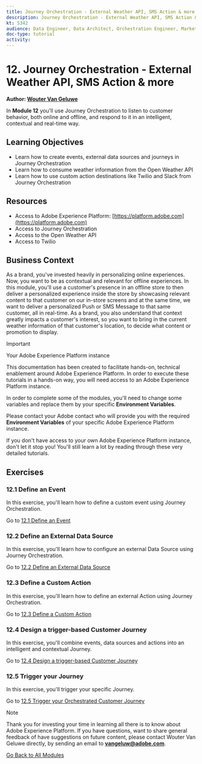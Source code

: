 ```yaml
---
title: Journey Orchestration - External Weather API, SMS Action & more
description: Journey Orchestration - External Weather API, SMS Action & more
kt: 5342
audience: Data Engineer, Data Architect, Orchestration Engineer, Marketer
doc-type: tutorial
activity: 
---
```


# 12. Journey Orchestration - External Weather API, SMS Action & more

**Author: [Wouter Van Geluwe](https://www.linkedin.com/in/woutervangeluwe/)**

In **Module 12** you'll use Journey Orchestration to listen to customer behavior, both online and offline, and respond to it in an intelligent, contextual and real-time way.

## Learning Objectives

- Learn how to create events, external data sources and journeys in Journey Orchestration
- Learn how to consume weather information from the Open Weather API
- Learn how to use custom action destinations like Twilio and Slack from Journey Orchestration

## Resources

- Access to Adobe Experience Platform: [https://platform.adobe.com](https://platform.adobe.com)
- Access to Journey Orchestration
- Access to the Open Weather API
- Access to Twilio

## Business Context

As a brand, you've invested heavily in personalizing online experiences. Now, you want to be as contextual and relevant for offline experiences.
In this module, you'll use a customer's presence in an offline store to then deliver a personalized experience inside the store by showcasing relevant content to that customer on our in-store screens and at the same time, we want to deliver a personalized Push or SMS Message to that same customer, all in real-time.
As a brand, you also understand that context greatly impacts a customer's interest, so you want to bring in the current weather information of that customer's location, to decide what content or promotion to display.

>[!IMPORTANT]
>
>Your Adobe Experience Platform instance
>
>This documentation has been created to facilitate hands-on, technical enablement around Adobe Experience Platform. In order to execute these tutorials in a hands-on way, you will need access to an Adobe Experience Platform instance.
>
>In order to complete some of the modules, you'll need to change some variables and replace them by your specific **Environment Variables**. 
>
>Please contact your Adobe contact who will provide you with the required **Environment Variables** of your specific Adobe Experience Platform instance.
>
>If you don't have access to your own Adobe Experience Platform instance, don't let it stop you! You'll still learn a lot by reading through these very detailed tutorials.

## Exercises

### 12.1 Define an Event

In this exercise, you'll learn how to define a custom event using Journey Orchestration.

Go to [12.1 Define an Event](./ex1.md)

### 12.2 Define an External Data Source

In this exercise, you'll learn how to configure an external Data Source using Journey Orchestration.

Go to [12.2 Define an External Data Source](./ex2.md)

### 12.3 Define a Custom Action

In this exercise, you'll learn how to define an external Action using Journey Orchestration.

Go to [12.3 Define a Custom Action](./ex3.md)

### 12.4 Design a trigger-based Customer Journey

In this exercise, you'll combine events, data sources and actions into an intelligent and contextual Journey.

Go to [12.4 Design a trigger-based Customer Journey](./ex4.md)

### 12.5 Trigger your Journey

In this exercise, you'll trigger your specific Journey.

Go to [12.5 Trigger your Orchestrated Customer Journey](./ex5.md)

>[!NOTE]
>
>Thank you for investing your time in learning all there is to know about Adobe Experience Platform. If you have questions, want to share general feedback of have suggestions on future content, please contact Wouter Van Geluwe directly, by sending an email to **vangeluw@adobe.com**.

[Go Back to All Modules](../../README.md)
